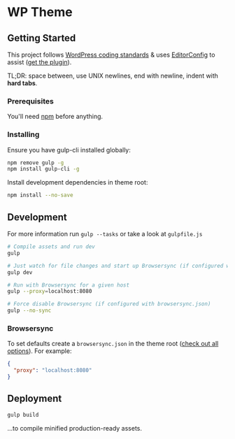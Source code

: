 # WP Theme

## Getting Started

This project follows [WordPress coding standards](https://make.wordpress.org/core/handbook/best-practices/coding-standards/) & uses [EditorConfig](https://editorconfig.org) to assist ([get the plugin](https://editorconfig.org/#download)).

TL;DR: space between, use UNIX newlines, end with newline, indent with **hard tabs**.

### Prerequisites

You'll need [npm](https://www.npmjs.com/get-npm) before anything.

### Installing

Ensure you have gulp-cli installed globally:
``` bash
npm remove gulp -g
npm install gulp-cli -g
```

Install development dependencies in theme root:
``` bash
npm install --no-save
```

## Development

For more information run `gulp --tasks` or take a look at `gulpfile.js`

``` bash
# Compile assets and run dev
gulp

# Just watch for file changes and start up Browsersync (if configured with browsersync.json)
gulp dev

# Run with Browsersync for a given host
gulp --proxy=localhost:8080

# Force disable Browsersync (if configured with browsersync.json)
gulp --no-sync
```

### Browsersync

To set defaults create a `browsersync.json` in the theme root ([check out all options](https://browsersync.io/docs/options)). For example:

```json
{
  "proxy": "localhost:8080"
}
```

## Deployment

``` bash
gulp build
```

...to compile minified production-ready assets.
